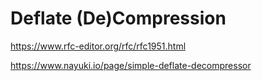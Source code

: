 ﻿# Deflate (De)Compression

https://www.rfc-editor.org/rfc/rfc1951.html

https://www.nayuki.io/page/simple-deflate-decompressor